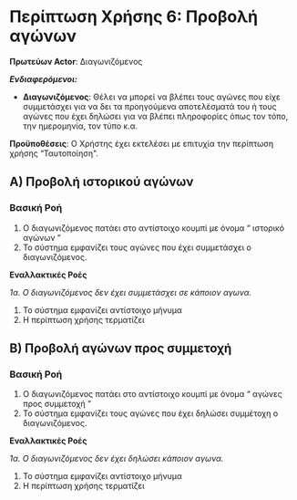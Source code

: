 # Περίπτωση Χρήσης 6: Προβολή αγώνων 
**Πρωτεύων Actor**: Διαγωνιζόμενος

***Ενδιαφερόμενοι:***

* **Διαγωνιζόμενος**: 	Θέλει να μπορεί να βλέπει τους αγώνες που είχε συμμετάσχει για να δει τα προηγούμενα αποτελέσματά του ή τους αγώνες που έχει δηλώσει για να βλέπει πληροφορίες όπως τον τόπο, την ημερομηνία, τον τύπο κ.α.

**Προϋποθέσεις**: Ο Χρήστης έχει εκτελέσει με επιτυχία την περίπτωση χρήσης “Ταυτοποίηση".


## Α) Προβολή ιστορικού αγώνων

### Βασική Ροή

1.	Ο διαγωνιζόμενος πατάει στο αντίστοιχο κουμπί με όνομα “ ιστορικό αγώνων ”
2.	Το σύστημα εμφανίζει τους αγώνες που έχει συμμετάσχει ο διαγωνιζόμενος.

**Εναλλακτικές Ροές**

*1α. Ο διαγωνιζόμενος δεν έχει συμμετάσχει σε κάποιον αγωνα.*  
1. Το σύστημα εμφανίζει αντίστοιχο μήνυμα 
2. Η περίπτωση χρήσης τερματίζει

## Β) Προβολή αγώνων προς συμμετοχή

### Βασική Ροή

1.	Ο διαγωνιζόμενος πατάει στο αντίστοιχο κουμπί με όνομα “ αγώνες προς συμμετοχή ”
2.	Το σύστημα εμφανίζει τους αγώνες που έχει δηλώσει συμμέτοχη ο διαγωνιζόμενος.

**Εναλλακτικές Ροές**

*1α. Ο διαγωνιζόμενος δεν έχει δηλώσει κάποιον αγωνα.*  
1. Το σύστημα εμφανίζει αντίστοιχο μήνυμα 
2. Η περίπτωση χρήσης τερματίζει
